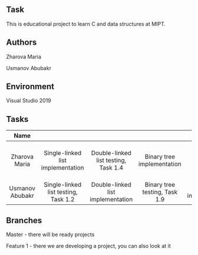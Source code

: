 ## Task
This is educational project to learn C and data structures at MIPT.


## Authors
Zharova Maria

Usmanov Abubakr


## Environment
Visual Studio 2019


## Tasks
| Name             |                  |                  |                  |                  |                  |                  |
|:----------------:|:----------------:|:----------------:|:----------------:|:----------------:|:----------------:|:----------------:|
| Zharova Maria    | Single-linked list implementation | Double-linked list testing, Task 1.4 | Binary tree implementation | Hash map testing | AVL tree testing, Task 1.10 | Double hashing |
| Usmanov Abubakr  | Single-linked list testing, Task 1.2 | Double-linked list implementation | Binary tree testing, Task 1.9 | Hash map implementation | AVL tree   |            |


## Branches
Master - there will be ready projects

Feature 1 - there we are developing a project, you can also look at it
